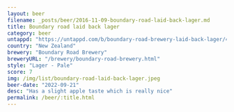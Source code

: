 ```yaml
---
layout: beer
filename: _posts/beer/2016-11-09-boundary-road-laid-back-lager.md
title: Boundary road laid back lager
category: beer
untappd: "https://untappd.com/b/boundary-road-brewery-laid-back-lager/4565377"
country: "New Zealand"
brewery: "Boundary Road Brewery"
breweryURL: "/brewery/boundary-road-brewery.html"
style: "Lager - Pale"
score: 7
img: /img/list/boundary-road-laid-back-lager.jpeg
beer-date: "2022-09-21"
desc: "Has a slight apple taste which is really nice"
permalink: /beer/:title.html
---
```

